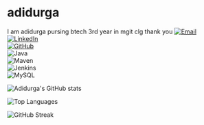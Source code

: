 # adidurga
I am adidurga
pursing btech 3rd year 
in mgit clg
thank you
[![Email](https://img.shields.io/badge/Email-Contact-yellow?style=for-the-badge&logo=gmail&logoColor=white)](mailto:yourmail@example.com)  
[![LinkedIn](https://img.shields.io/badge/LinkedIn-Connect-blue?style=for-the-badge&logo=linkedin&logoColor=white)](https://www.linkedin.com/in/your-linkedin-id)  
[![GitHub](https://img.shields.io/badge/GitHub-Follow-black?style=for-the-badge&logo=github&logoColor=white)](https://github.com/AdiDurgaBanoth)  
![Java](https://img.shields.io/badge/Adidurga-Java-orange?style=for-the-badge&logo=openjdk&logoColor=white)  
![Maven](https://img.shields.io/badge/Maven-C71A36?style=for-the-badge&logo=apachemaven&logoColor=white)  
![Jenkins](https://img.shields.io/badge/Jenkins-D24939?style=for-the-badge&logo=jenkins&logoColor=white)  
![MySQL](https://img.shields.io/badge/MySQL-4479A1?style=for-the-badge&logo=mysql&logoColor=white) 

![Adidurga's GitHub stats](https://github-readme-stats.vercel.app/api?username=AdiDurgaBanoth&show_icons=true&theme=radical)  

![Top Languages](https://github-readme-stats.vercel.app/api/top-langs/?username=AdiDurgaBanoth&layout=compact&theme=radical)  

![GitHub Streak](https://github-readme-streak-stats.herokuapp.com/?user=AdiDurgaBanoth&theme=radical)  

